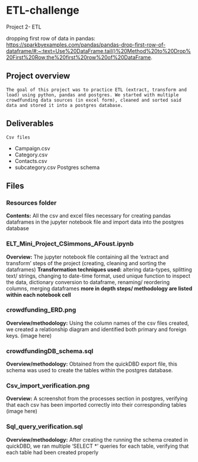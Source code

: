 # ETL-challenge
Project 2- ETL

dropping first row of data in pandas: https://sparkbyexamples.com/pandas/pandas-drop-first-row-of-dataframe/#:~:text=Use%20DataFrame.tail()%20Method%20to%20Drop%20First%20Row,the%20first%20row%20of%20DataFrame.

## Project overview
	The goal of this project was to practice ETL (extract, transform and load) using python, pandas and postgres. We started with multiple crowdfunding data sources (in excel form), cleaned and sorted said data and stored it into a postgres database. 

## Deliverables
	Csv files
- Campaign.csv
- Category.csv
- Contacts.csv
- subcategory.csv
	Postgres schema

## Files
### Resources folder
**Contents:** All the csv and excel files necessary for creating pandas dataframes in the jupyter notebook file and import data into the postgres database

### ELT_Mini_Project_CSimmons_AFoust.ipynb
**Overview:** The jupyter notebook file containing all the ‘extract and transform’ steps of the project (creating, cleaning and sorting the dataframes)
**Transformation techniques used:** altering data-types, splitting text/ strings, changing to date-time format, used unique function to inspect the data, dictionary conversion to dataframe, renaming/ reordering columns, merging dataframes
**more in depth steps/ methodology are listed within each notebook cell**

### crowdfunding_ERD.png 
**Overview/methodology:** Using the column names of the csv files created, we created a relationship diagram and identified both primary and foreign keys.
(image here)

### crowdfundingDB_schema.sql
**Overview/methodology:** Obtained from the quickDBD export file, this schema was used to create the tables within the postgres database.

### Csv_import_verification.png
**Overview:** A screenshot from the processes section in postgres, verifying that each csv has been imported correctly into their corresponding tables
(image here)


### Sql_query_verification.sql
**Overview/methodology:** After creating the running the schema created in quickDBD, we ran multiple ‘SELECT *’ queries for each table, verifying that each table had been created properly


